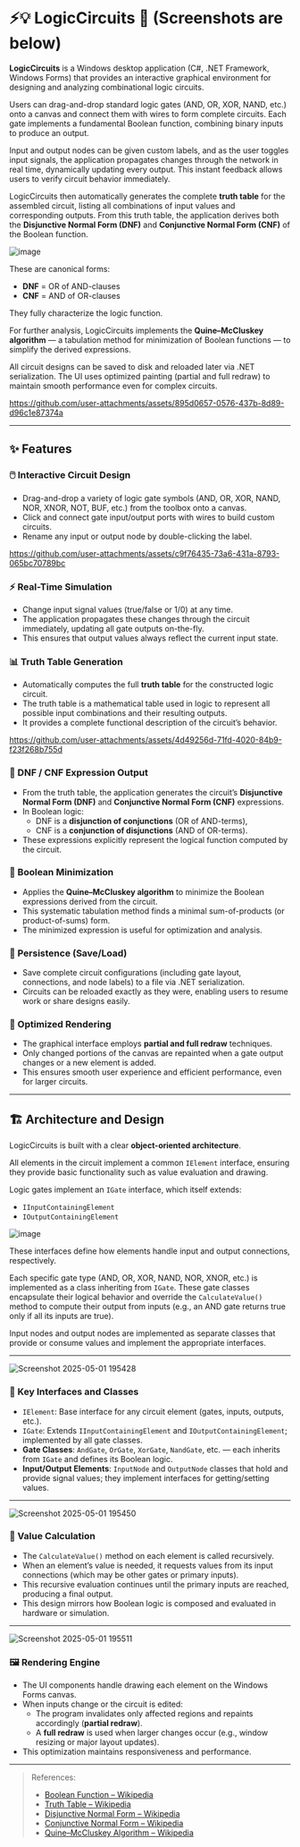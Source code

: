# ⚡💡 LogicCircuits 🔌 (Screenshots are below)

**LogicCircuits** is a Windows desktop application (C#, .NET Framework, Windows Forms) that provides an interactive graphical environment for designing and analyzing combinational logic circuits.

Users can drag-and-drop standard logic gates (AND, OR, XOR, NAND, etc.) onto a canvas and connect them with wires to form complete circuits. Each gate implements a fundamental Boolean function, combining binary inputs to produce an output.

Input and output nodes can be given custom labels, and as the user toggles input signals, the application propagates changes through the network in real time, dynamically updating every output. This instant feedback allows users to verify circuit behavior immediately.

LogicCircuits then automatically generates the complete **truth table** for the assembled circuit, listing all combinations of input values and corresponding outputs. From this truth table, the application derives both the **Disjunctive Normal Form (DNF)** and **Conjunctive Normal Form (CNF)** of the Boolean function.    
  
![image](https://github.com/user-attachments/assets/af6e8fb4-5662-4f29-9e9a-e4ede6810864)


These are canonical forms:
- **DNF** = OR of AND-clauses
- **CNF** = AND of OR-clauses

They fully characterize the logic function.

For further analysis, LogicCircuits implements the **Quine–McCluskey algorithm** — a tabulation method for minimization of Boolean functions — to simplify the derived expressions.

All circuit designs can be saved to disk and reloaded later via .NET serialization. The UI uses optimized painting (partial and full redraw) to maintain smooth performance even for complex circuits.



https://github.com/user-attachments/assets/895d0657-0576-437b-8d89-d96c1e87374a



---

## ✨ Features

### 🖱️ Interactive Circuit Design
- Drag-and-drop a variety of logic gate symbols (AND, OR, XOR, NAND, NOR, XNOR, NOT, BUF, etc.) from the toolbox onto a canvas.
- Click and connect gate input/output ports with wires to build custom circuits.
- Rename any input or output node by double-clicking the label.


https://github.com/user-attachments/assets/c9f76435-73a6-431a-8793-065bc70789bc



### ⚡ Real-Time Simulation
- Change input signal values (true/false or 1/0) at any time.
- The application propagates these changes through the circuit immediately, updating all gate outputs on-the-fly.
- This ensures that output values always reflect the current input state.

### 📊 Truth Table Generation
- Automatically computes the full **truth table** for the constructed logic circuit.
- The truth table is a mathematical table used in logic to represent all possible input combinations and their resulting outputs.
- It provides a complete functional description of the circuit’s behavior.


https://github.com/user-attachments/assets/4d49256d-71fd-4020-84b9-f23f268b755d


### 🧾 DNF / CNF Expression Output
- From the truth table, the application generates the circuit’s **Disjunctive Normal Form (DNF)** and **Conjunctive Normal Form (CNF)** expressions.
- In Boolean logic:
  - DNF is a **disjunction of conjunctions** (OR of AND-terms),
  - CNF is a **conjunction of disjunctions** (AND of OR-terms).
- These expressions explicitly represent the logical function computed by the circuit.

### 🧮 Boolean Minimization
- Applies the **Quine–McCluskey algorithm** to minimize the Boolean expressions derived from the circuit.
- This systematic tabulation method finds a minimal sum-of-products (or product-of-sums) form.
- The minimized expression is useful for optimization and analysis.

### 💾 Persistence (Save/Load)
- Save complete circuit configurations (including gate layout, connections, and node labels) to a file via .NET serialization.
- Circuits can be reloaded exactly as they were, enabling users to resume work or share designs easily.

### 🎨 Optimized Rendering
- The graphical interface employs **partial and full redraw** techniques.
- Only changed portions of the canvas are repainted when a gate output changes or a new element is added.
- This ensures smooth user experience and efficient performance, even for larger circuits.

---

## 🏗️ Architecture and Design

LogicCircuits is built with a clear **object-oriented architecture**.

All elements in the circuit implement a common `IElement` interface, ensuring they provide basic functionality such as value evaluation and drawing.

Logic gates implement an `IGate` interface, which itself extends:
- `IInputContainingElement`
- `IOutputContainingElement`  

![image](https://github.com/user-attachments/assets/fb7390f4-c523-4f17-a330-df00d42b3c2b)


These interfaces define how elements handle input and output connections, respectively.

Each specific gate type (AND, OR, XOR, NAND, NOR, XNOR, etc.) is implemented as a class inheriting from `IGate`. These gate classes encapsulate their logical behavior and override the `CalculateValue()` method to compute their output from inputs (e.g., an AND gate returns true only if all its inputs are true).

Input nodes and output nodes are implemented as separate classes that provide or consume values and implement the appropriate interfaces.

---
![Screenshot 2025-05-01 195428](https://github.com/user-attachments/assets/bda9ad6e-026a-4d62-941f-6c0a0cc22db1)

### 🔑 Key Interfaces and Classes

- `IElement`: Base interface for any circuit element (gates, inputs, outputs, etc.).
- `IGate`: Extends `IInputContainingElement` and `IOutputContainingElement`; implemented by all gate classes.
- **Gate Classes**: `AndGate`, `OrGate`, `XorGate`, `NandGate`, etc. — each inherits from `IGate` and defines its Boolean logic.
- **Input/Output Elements**: `InputNode` and `OutputNode` classes that hold and provide signal values; they implement interfaces for getting/setting values.

---
![Screenshot 2025-05-01 195450](https://github.com/user-attachments/assets/be915ff6-61b3-4446-a046-834e06532ee2)

### 🔁 Value Calculation

- The `CalculateValue()` method on each element is called recursively.
- When an element’s value is needed, it requests values from its input connections (which may be other gates or primary inputs).
- This recursive evaluation continues until the primary inputs are reached, producing a final output.
- This design mirrors how Boolean logic is composed and evaluated in hardware or simulation.

---
![Screenshot 2025-05-01 195511](https://github.com/user-attachments/assets/9a97cce0-824e-4504-9df6-21d4d442d102)

### 🖼️ Rendering Engine

- The UI components handle drawing each element on the Windows Forms canvas.
- When inputs change or the circuit is edited:
  - The program invalidates only affected regions and repaints accordingly (**partial redraw**).
  - A **full redraw** is used when larger changes occur (e.g., window resizing or major layout updates).
- This optimization maintains responsiveness and performance.

---

> References:
> - [Boolean Function – Wikipedia](https://en.wikipedia.org/wiki/Boolean_function)
> - [Truth Table – Wikipedia](https://en.wikipedia.org/wiki/Truth_table)
> - [Disjunctive Normal Form – Wikipedia](https://en.wikipedia.org/wiki/Disjunctive_normal_form)
> - [Conjunctive Normal Form – Wikipedia](https://en.wikipedia.org/wiki/Conjunctive_normal_form)
> - [Quine–McCluskey Algorithm – Wikipedia](https://en.wikipedia.org/wiki/Quine%E2%80%93McCluskey_algorithm)

